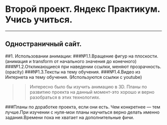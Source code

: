# Второй проект. Яндекс Практикум. Учись учиться.
___
## Одностраничный сайт.
 ##1. Использовании анимации:
###№1.1.Вращение фигур на плоскости.
(анимация и transform от начального значения до конечного)
###№1.2.Откликающиеся при наведении ссылки, меняют прозрачность.
(opacity)
###№1.3.Тексты на тему обучения.
###№1.4.Видео из Интернета на тему обучения.
(Используются ссылки с youtube)
>> Интересно было бы изучить  анимацию в 3D.
Планы по развитию проекта на данный момент-это хорошо и верно разобраться в этих технологиях.
>
###Планы по доработке проекта, если они есть.
Чем конкретнее — тем лучше.При изучении с нуля-мои планы научиться верно делать именно задания.Времени пока не хватает на дополнительные фичи.
